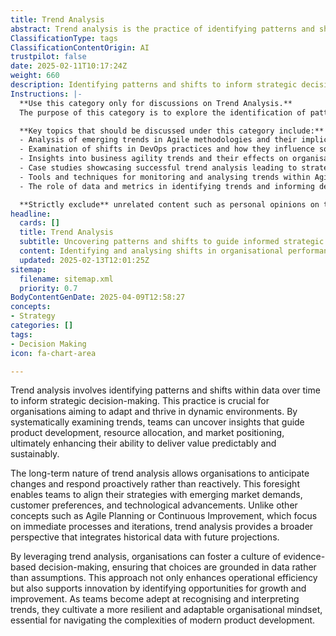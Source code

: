 ```yaml
---
title: Trend Analysis
abstract: Trend analysis is the practice of identifying patterns and shifts within data over time to support strategic decision-making in organisations. This method is essential for businesses seeking to adapt and succeed in rapidly changing environments. By systematically examining trends, teams can gain insights that inform product development, resource allocation, and market positioning, thereby improving their capacity to deliver value consistently and sustainably. The long-term focus of trend analysis allows organisations to anticipate changes and respond proactively, aligning their strategies with evolving market demands, customer preferences, and technological advancements. Unlike methodologies such as Agile Planning or Continuous Improvement, which concentrate on immediate processes, trend analysis offers a comprehensive view that combines historical data with future projections. By employing trend analysis, organisations can cultivate a culture of evidence-based decision-making, ensuring that choices are informed by data rather than assumptions. This not only boosts operational efficiency but also encourages innovation by revealing growth and improvement opportunities. As teams enhance their ability to recognise and interpret trends, they develop a more resilient and adaptable organisational mindset, which is crucial for navigating the complexities of contemporary product development.
ClassificationType: tags
ClassificationContentOrigin: AI
trustpilot: false
date: 2025-02-11T10:17:24Z
weight: 660
description: Identifying patterns and shifts to inform strategic decision-making.
Instructions: |-
  **Use this category only for discussions on Trend Analysis.**  
  The purpose of this category is to explore the identification of patterns and shifts within Agile, DevOps, and business agility frameworks that inform strategic decision-making. It focuses on understanding how trends can impact organisational practices and methodologies.

  **Key topics that should be discussed under this category include:**
  - Analysis of emerging trends in Agile methodologies and their implications for teams and organisations.
  - Examination of shifts in DevOps practices and how they influence software delivery and operational efficiency.
  - Insights into business agility trends and their effects on organisational responsiveness and adaptability.
  - Case studies showcasing successful trend analysis leading to strategic improvements.
  - Tools and techniques for monitoring and analysing trends within Agile and DevOps environments.
  - The role of data and metrics in identifying trends and informing decision-making processes.

  **Strictly exclude** unrelated content such as personal opinions on trends without supporting evidence, discussions that do not relate to Agile, DevOps, or business agility, and misinterpretations of trend analysis that do not align with established theories and philosophies.
headline:
  cards: []
  title: Trend Analysis
  subtitle: Uncovering patterns and shifts to guide informed strategic choices and enhance organisational effectiveness.
  content: Identifying and analysing shifts in organisational performance and market dynamics to enhance strategic decision-making. Posts should explore metrics, visualisation techniques, and frameworks that support continuous improvement, stakeholder engagement, and adaptive planning, drawing on insights from systems thinking and complexity theory.
  updated: 2025-02-13T12:01:25Z
sitemap:
  filename: sitemap.xml
  priority: 0.7
BodyContentGenDate: 2025-04-09T12:58:27
concepts:
- Strategy
categories: []
tags:
- Decision Making
icon: fa-chart-area

---
```

Trend analysis involves identifying patterns and shifts within data over time to inform strategic decision-making. This practice is crucial for organisations aiming to adapt and thrive in dynamic environments. By systematically examining trends, teams can uncover insights that guide product development, resource allocation, and market positioning, ultimately enhancing their ability to deliver value predictably and sustainably.

The long-term nature of trend analysis allows organisations to anticipate changes and respond proactively rather than reactively. This foresight enables teams to align their strategies with emerging market demands, customer preferences, and technological advancements. Unlike other concepts such as Agile Planning or Continuous Improvement, which focus on immediate processes and iterations, trend analysis provides a broader perspective that integrates historical data with future projections.

By leveraging trend analysis, organisations can foster a culture of evidence-based decision-making, ensuring that choices are grounded in data rather than assumptions. This approach not only enhances operational efficiency but also supports innovation by identifying opportunities for growth and improvement. As teams become adept at recognising and interpreting trends, they cultivate a more resilient and adaptable organisational mindset, essential for navigating the complexities of modern product development.
